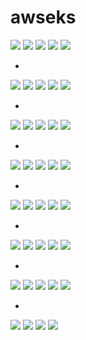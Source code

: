 # awseks

<img src="src/01.png"/>

<img src="src/02.png"/>

<img src="src/03.png"/>

<img src="src/04.png"/>

<img src="src/05.png"/>

-

<img src="src/06.png"/>

<img src="src/07.png"/>

<img src="src/08.png"/>

<img src="src/09.png"/>

<img src="src/10.png"/>

-

<img src="src/11.png"/>

<img src="src/12.png"/>

<img src="src/13.png"/>

<img src="src/14.png"/>

<img src="src/15.png"/>

-

<img src="src/16.png"/>

<img src="src/17.png"/>

<img src="src/18.png"/>

<img src="src/19.png"/>

<img src="src/20.png"/>

-

<img src="src/21.png"/>

<img src="src/22.png"/>

<img src="src/23.png"/>

<img src="src/24.png"/>

<img src="src/25.png"/>

-

<img src="src/26.png"/>

<img src="src/27.png"/>

<img src="src/28.png"/>

<img src="src/29.png"/>

<img src="src/30.png"/>

-

<img src="src/31.png"/>

<img src="src/32.png"/>

<img src="src/33.png"/>

<img src="src/34.png"/>

<img src="src/35.png"/>

-

<img src="src/36.png"/>

<img src="src/37.png"/>

<img src="src/38.png"/>

<img src="src/39.png"/>
